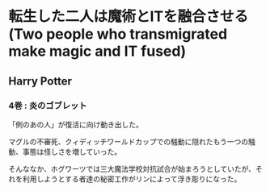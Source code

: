 # 転生した二人は魔術とITを融合させる(Two people who transmigrated make magic and IT fused)

## Harry Potter

### 4巻 : 炎のゴブレット

「例のあの人」が復活に向け動き出した。

マグルの不審死、クィディッチワールドカップでの騒動に隠れたもう一つの騒動、事態は怪しさを増していった。

そんななか、ホグワーツでは三大魔法学校対抗試合が始まろうとしていたが、それを利用しようとする者達の秘密工作がリンによって浮き彫りになった。
